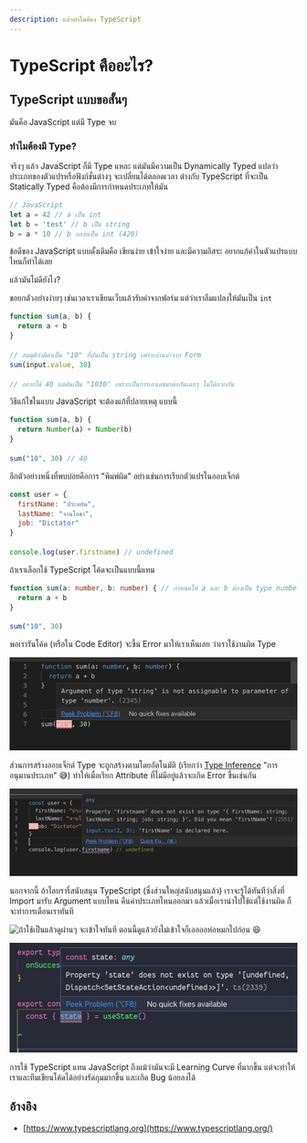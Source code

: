 ```yaml
---
description: แล้วทำไมต้อง TypeScript
---
```


# TypeScript คืออะไร?

## TypeScript แบบขอสั้นๆ

มันคือ JavaScript แต่มี Type จบ

### ทำไมต้องมี Type?

จริงๆ แล้ว JavaScript ก็มี Type แหละ แต่มันมีความเป็น Dynamically Typed แปลว่าประเภทของตัวแปรหรือฟังก์ชั่นต่างๆ จะเปลี่ยนได้ตลอดเวลา ต่างกับ TypeScript ที่จะเป็น Statically Typed คือต้องมีการกำหนดประเภทให้มัน

```javascript
// JavaScript
let a = 42 // a เป็น int
let b = 'test' // b เป็น string
b = a * 10 // b กลายเป็น int (420)
```

ข้อดีของ JavaScript แบบดั้งเดิมคือ เขียนง่าย เข้าใจง่าย และมีความอิสระ อยากแก้ค่าในตัวแปรแบบไหนก็ทำได้เลย 

แล้วมันไม่ดียังไง?

ขอยกตัวอย่างง่ายๆ เช่นเวลาเราเขียนเว็บแล้วรับค่าจากฟอร์ม  แต่ว่าเราลืมแปลงให้มันเป็น `int` 

```javascript
function sum(a, b) {
  return a + b
}

// สมมุติว่ามีค่าเป็น "10" ที่ดันเป็น string เพราะอ่านค่าจาก Form
sum(input.value, 30)

// อยากได้ 40 แต่ดันเป็น "1030" เพราะเป็นการเอาเลขมาต่อกันเฉยๆ ไม่ได้บวกกัน
```

วิธีแก้ไขในแบบ JavaScript จะต้องแก้ที่ปลายเหตุ แบบนี้

```javascript
function sum(a, b) {
  return Number(a) + Number(b)
}

sum("10", 30) // 40
```

อีกตัวอย่างหนึ่งที่พบบ่อยคือการ "พิมพ์ผิด" อย่างเช่นการเรียกตัวแปรในออบเจ็กต์

```javascript
const user = {
  firstName: "ประหยัด",
  lastName: "จานโอชา",
  job: "Dictator"
}

console.log(user.firstname) // undefined
```

ถ้าเราเลือกใช้ TypeScript โค้ดจะเป็นแบบนี้แทน

```typescript
function sum(a: number, b: number) { // กำหนดให้ a และ b ต้องเป็น type number
  return a + b
}

sum("10", 30)
```

พอเรารันโค้ด \(หรือใน Code Editor\) จะขึ้น Error มาให้เราเห็นเลย ว่าเราใช้งานผิด Type

![](../.gitbook/assets/image%20%281%29.png)

ส่วนการสร้างออบเจ็กต์ Type จะถูกสร้างตามโดยอัตโนมัติ \(เรียกว่า [Type Inference](https://www.typescriptlang.org/docs/handbook/type-inference.html) "การอนุมานประเภท" 😅\) ทำให้เมื่อเรียก Attribute ที่ไม่มีอยู่แล้วจะเกิด Error ขึ้นเช่นกัน

![](../.gitbook/assets/image%20%282%29.png)

นอกจากนี้ ถ้าไลบรารี่สนับสนุน TypeScript \(ซึ่งส่วนใหญ่สนับสนุนแล้ว\) เราจะรู้ได้ทันทีว่าสิ่งที่ Import มารับ Argument แบบไหน คืนค่าประเภทไหนออกมา แล้วเมื่อเรานำไปใช้แต่ใช้งานผิด ก็จะทำการเตือนเราทันที

![&#xE16;&#xE49;&#xE32;&#xE43;&#xE0A;&#xE49;&#xE40;&#xE1B;&#xE47;&#xE19;&#xE41;&#xE25;&#xE49;&#xE27;&#xE14;&#xE39;&#xE1C;&#xE48;&#xE32;&#xE19;&#xE46; &#xE08;&#xE30;&#xE40;&#xE02;&#xE49;&#xE32;&#xE43;&#xE08;&#xE17;&#xE31;&#xE19;&#xE17;&#xE35; &#xE15;&#xE2D;&#xE19;&#xE19;&#xE35;&#xE49;&#xE14;&#xE39;&#xE41;&#xE25;&#xE49;&#xE27;&#xE22;&#xE31;&#xE07;&#xE44;&#xE21;&#xE48;&#xE40;&#xE02;&#xE49;&#xE32;&#xE43;&#xE08;&#xE01;&#xE47;&#xE40;&#xE2D;&#xE2D;&#xE2D;&#xE2D;&#xE2B;&#xE48;&#xE2D;&#xE2B;&#xE21;&#xE01;&#xE44;&#xE1B;&#xE01;&#xE48;&#xE2D;&#xE19; &#x1F606;](../.gitbook/assets/image%20%283%29.png)

![&#xE15;&#xE31;&#xE27;&#xE2D;&#xE22;&#xE48;&#xE32;&#xE07; : useState &#xE08;&#xE30;&#xE04;&#xE37;&#xE19; Array\(2\) &#xE21;&#xE32;&#xE41;&#xE15;&#xE48;&#xE14;&#xE31;&#xE19;&#xE43;&#xE0A;&#xE49; Object &#xE44;&#xE1B;&#xE23;&#xE31;&#xE1A;](../.gitbook/assets/image%20%284%29.png)

การใช้ TypeScript แทน JavaScript ถึงแม้ว่ามันจะมี Learning Curve ที่มากขึ้น แต่จะทำให้เราและทีมเขียนโค้ดได้อย่างรัดกุมมากขึ้น และเกิด Bug น้อยลงได้

## อ้างอิง

* [https://www.typescriptlang.org](https://www.typescriptlang.org/)

